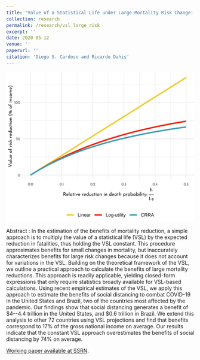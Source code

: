 ```yaml
---
title: "Value of a Statistical Life under Large Mortality Risk Change: Theory and an Application to COVID-19"
collection: research
permalink: /research/vsl_large_risk
excerpt: ''
date: 2020-05-12
venue: ''
paperurl: ''
citation: 'Diego S. Cardoso and Ricardo Dahis'
---
```


<center><img src='/images/vsl_large_risk_thumb.png' height="400"></center>

Abstract
:   In the estimation of the benefits of mortality reduction, a simple approach is to multiply the value of a statistical life (VSL) by the expected reduction in fatalities, thus holding the VSL constant. This procedure approximates benefits for small changes in mortality, but inaccurately characterizes benefits for large risk changes because it does not account for variations in the VSL. Building on the theoretical framework of the VSL, we outline a practical approach to calculate the benefits of large mortality reductions. This approach is readily applicable, yielding closed-form expressions that only require statistics broadly available for VSL-based calculations. Using recent empirical estimates of the VSL, we apply this approach to estimate the benefits of social distancing to combat COVID-19 in the United States and Brazil, two of the countries most affected by the pandemic. Our findings show that social distancing generates a benefit of $4--4.4 trillion in the United States, and $0.6 trillion in Brazil. We extend this analysis to other 72 countries using VSL projections and find that benefits correspond to 17% of the gross national income on average. Our results indicate that the constant VSL approach overestimates the benefits of social distancing by 74% on average.

[Working paper available at SSRN](https://papers.ssrn.com/sol3/papers.cfm?abstract_id=3599529).

